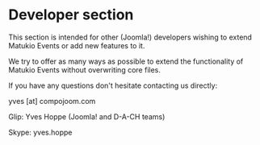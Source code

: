 # Developer section

This section is intended for other (Joomla!) developers wishing to extend Matukio Events or add new features to it.

We try to offer as many ways as possible to extend the functionality of Matukio Events without overwriting core files.

If you have any questions don't hesitate contacting us directly:

yves [at] compojoom.com

Glip: Yves Hoppe (Joomla! and D-A-CH teams)

Skype: yves.hoppe


